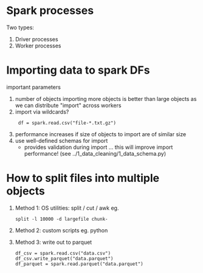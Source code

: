 
# Spark processes

Two types:
1. Driver processes
2. Worker processes

# Importing data to spark DFs
important parameters
1. number of objects
   importing more objects is better than large objects
   as we can distribute "import" across workers
2. import via wildcards?
   ```
    df = spark.read.csv("file-*.txt.gz")
   ```
3. performance increases if size of objects
   to import are of similar size
4. use well-defined schemas for import
    + provides validation during import
    ... this will improve import performance!
    (see ../1_data_cleaning/1_data_schema.py)


# How to split files into multiple objects

1. Method 1:  OS utilities: split / cut / awk 
   eg.
    ``` 
    split -l 10000 -d largefile chunk-
    ```
2. Method 2: custom scripts eg. python
3. Method 3: write out to parquet

   ```
   df_csv = spark.read.csv("data.csv")
   df_csv.write_parquet("data.parquet")
   df_parquet = spark.read.parquet("data.parquet")
   ```

